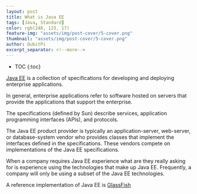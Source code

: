 ```yaml
---
layout: post
title: What is Java EE
tags: [Java, Standard]
color: rgb(248, 123, 17)
feature-img: "assets/img/post-cover/5-cover.png"
thumbnail: "assets/img/post-cover/5-cover.png"
author: QubitPi
excerpt_separator: <!--more-->
---
```


<!--more-->

* TOC
{:toc}

[Java EE](https://www.oracle.com/java/technologies/java-ee-glance.html) is a collection of specifications for developing 
and deploying enterprise applications.

In general, enterprise applications refer to software hosted on servers that provide the applications that support the 
enterprise.

The specifications (defined by Sun) describe services, application programming interfaces (APIs), and protocols.

The Java EE product provider is typically an application-server, web-server, or database-system vendor who provides
classes that implement the interfaces defined in the specifications. These vendors compete on implementations of the
Java EE specifications.

When a company requires Java EE experience what are they really asking for is experience using the technologies that
make up Java EE. Frequently, a company will only be using a subset of the Java EE technologies.

A reference implementation of Java EE is [GlassFish](https://javaee.github.io/glassfish/documentation)
